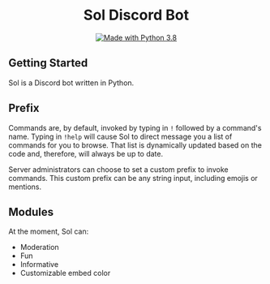 <h1 align="center">
<br>
Sol Discord Bot
<br>
</h1>

<p align="center">
<a href="https://www.python.org/downloads/"><img src="https://img.shields.io/badge/Made%20With-Python%203.8-blue.svg?style=for-the-badge" alt="Made with Python 3.8"></a>
</p>


## Getting Started
Sol is a Discord bot written in Python.

## Prefix
Commands are, by default, invoked by typing in `!` followed by a command's name. Typing in `!help` will cause Sol to direct message you a list of commands for you to browse. That list is dynamically updated based on the code and, therefore, will always be up to date.

Server administrators can choose to set a custom prefix to invoke commands. This custom prefix can be any string input, including emojis or mentions.

## Modules
At the moment, Sol can:
* Moderation
* Fun
* Informative
* Customizable embed color
